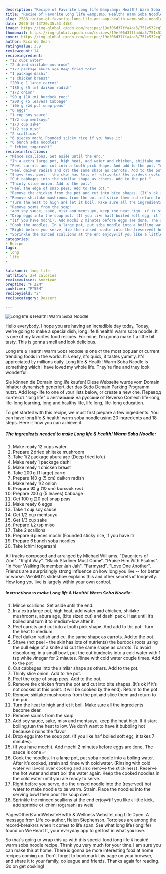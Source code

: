 ```yaml
---
description: "Recipe of Favorite Long life &amp;amp; Health! Warm Soba Noodle"
title: "Recipe of Favorite Long life &amp;amp; Health! Warm Soba Noodle"
slug: 2588-recipe-of-favorite-long-life-and-amp-health-warm-soba-noodle
date: 2020-10-13T20:35:53.455Z
image: https://img-global.cpcdn.com/recipes/19ef06d37ffa4da3/751x532cq70/long-life-health-warm-soba-noodle-recipe-main-photo.jpg
thumbnail: https://img-global.cpcdn.com/recipes/19ef06d37ffa4da3/751x532cq70/long-life-health-warm-soba-noodle-recipe-main-photo.jpg
cover: https://img-global.cpcdn.com/recipes/19ef06d37ffa4da3/751x532cq70/long-life-health-warm-soba-noodle-recipe-main-photo.jpg
author: Ricardo Dean
ratingvalue: 3.9
reviewcount: 14
recipeingredient:
- "12 cups water"
- "2 dried shiitake mushroom"
- "1/2 package abura age Deep fried tofu"
- "1 package dashi"
- "1 chicken breast"
- "200 g 1 large carrot"
- "180 g (5 cm) daikon radish"
- "1/2 onion"
- "90 g (10 cm) burdock root"
- "200 g (5 leaves) Cabbage"
- "100 g (20 pc) snap peas"
- "6 eggs"
- "1 cup soy sauce"
- "1/2 cup mentsuyu"
- "1/3 cup sake"
- "1/2 tsp miso"
- "2 scallions"
- "6 pieces mochi Pounded sticky rice if you have it"
- "6 bunch soba noodles"
- " Ichimi togarashi"
recipeinstructions:
- "Mince scallions. Set aside until the end."
- "In a extra large pot, high heat, add water and chicken, shiitake mushrooms, abura age, (bite sized cut) and dashi pack. Heat until it’s boiled and turn it to medium-low after it."
- "Peel carrots and cut into a tooth pick shape. And add to the pot. Turn the heat to medium."
- "Peel daikon radish and cut the same shape as carrots. Add to the pot."
- "Shave (not peel - the skin has lots of nutrients) the burdock roots using the dull edge of a knife and cut the same shape as carrots. To avoid discoloring, in a small bowl, put the cut burdocks into a cold water with 1 tsp white vinegar for 2 minutes. Rinse with cold water couple times. Add to the pot."
- "Cut cabbages into the similar shape as others. Add to the pot."
- "Thinly slice onion. Add to the pot."
- "Peel the edge of snap peas. Add to the pot."
- "Remove the chicken from the pot and cut into bite shapes. (It’s ok if it’s not cooked at this point. It will be cooked by the end). Return to the pot."
- "Remove shiitake mushrooms from the pot and slice them and return to the pot."
- "Turn the heat to high and let it boil. Make sure all the ingredients become clear."
- "Remove scums from the soup"
- "Add soy sauce, sake, miso and mentsuyu, keep the heat high. If it start boiling,turn the heat to low. We don’t want to have it bubbling hot because it ruins the flavor."
- "Drop eggs into the soup pot. (If you like half boiled soft egg, it takes 7 minutes)."
- "(If you have mochi). Add mochi 2 minutes before eggs are done. The sauce is done ✅"
- "Cook the noodles. In a large pot, put soba noodle into a boiling water. After it’s cooked, strain and rinse with cold water. (Rinsing with cold water will avoid over cooking and also remove the stickiness). Reserve the hot water and start boil the water again. Keep the cooked noodles in the cold water until you are ready to serve."
- "Right before you serve, dip the rinsed noodle into the (reserved) hot water to make noodle to be warm. Strain. Place the noodles into the serving bowl then pour the soup over."
- "Sprinkle the minced scallions at the end enjoy💕(if you like a little kick, add sprinkle of ichimi togarashi as well)"
categories:
- Recipe
tags:
- long
- life
- 

katakunci: long life  
nutrition: 254 calories
recipecuisine: American
preptime: "PT22M"
cooktime: "PT55M"
recipeyield: "2"
recipecategory: Dessert

---
```



![Long life &amp; Health! Warm Soba Noodle](https://img-global.cpcdn.com/recipes/19ef06d37ffa4da3/751x532cq70/long-life-health-warm-soba-noodle-recipe-main-photo.jpg)

Hello everybody, I hope you are having an incredible day today. Today, we're going to make a special dish, long life &amp; health! warm soba noodle. It is one of my favorites food recipes. For mine, I'm gonna make it a little bit tasty. This is gonna smell and look delicious.

Long life &amp; Health! Warm Soba Noodle is one of the most popular of current trending foods in the world. It is easy, it's quick, it tastes yummy. It's appreciated by millions daily. Long life &amp; Health! Warm Soba Noodle is something which I have loved my whole life. They're fine and they look wonderful.

Sie können die Domain long.life kaufen! Diese Webseite wurde vom Domain Inhaber dynamisch generiert, der das Sedo Domain Parking Programm nutzt. Add long-life to one of your lists below, or create a new one. Перевод контекст &#34;long life&#34; c английский на русский от Reverso Context: life-long, life-long learning, long and healthy life, life long, life-long education.


To get started with this recipe, we must first prepare a few ingredients. You can have long life &amp; health! warm soba noodle using 20 ingredients and 18 steps. Here is how you can achieve it.

<!--inarticleads1-->

##### The ingredients needed to make Long life &amp; Health! Warm Soba Noodle:

1. Make ready 12 cups water
1. Prepare 2 dried shiitake mushroom
1. Take 1/2 package abura age (Deep fried tofu)
1. Make ready 1 package dashi
1. Make ready 1 chicken breast
1. Take 200 g (1 large) carrot
1. Prepare 180 g (5 cm) daikon radish
1. Make ready 1/2 onion
1. Prepare 90 g (10 cm) burdock root
1. Prepare 200 g (5 leaves) Cabbage
1. Get 100 g (20 pc) snap peas
1. Make ready 6 eggs
1. Take 1 cup soy sauce
1. Get 1/2 cup mentsuyu
1. Get 1/3 cup sake
1. Prepare 1/2 tsp miso
1. Take 2 scallions
1. Prepare 6 pieces mochi (Pounded sticky rice, if you have it)
1. Prepare 6 bunch soba noodles
1. Take  Ichimi togarashi


All tracks composed and arranged by Michael Williams. &#34;Daughters of Zion&#34;. &#34;Right Way&#34;. &#34;Black Starliner Must Come&#34;. &#34;Praise Him With Psalms&#34;. &#34;In Your Walking Remember Jah Jah&#34;. &#34;Farmyard&#34;. &#34;Love One Another&#34;. Friends are a surprisingly strong influence on how long you live -- for better or worse. WebMD&#39;s slideshow explains this and other secrets of longevity. How long you live is largely within your own control. 

<!--inarticleads2-->

##### Instructions to make Long life &amp; Health! Warm Soba Noodle:

1. Mince scallions. Set aside until the end.
1. In a extra large pot, high heat, add water and chicken, shiitake mushrooms, abura age, (bite sized cut) and dashi pack. Heat until it’s boiled and turn it to medium-low after it.
1. Peel carrots and cut into a tooth pick shape. And add to the pot. Turn the heat to medium.
1. Peel daikon radish and cut the same shape as carrots. Add to the pot.
1. Shave (not peel - the skin has lots of nutrients) the burdock roots using the dull edge of a knife and cut the same shape as carrots. To avoid discoloring, in a small bowl, put the cut burdocks into a cold water with 1 tsp white vinegar for 2 minutes. Rinse with cold water couple times. Add to the pot.
1. Cut cabbages into the similar shape as others. Add to the pot.
1. Thinly slice onion. Add to the pot.
1. Peel the edge of snap peas. Add to the pot.
1. Remove the chicken from the pot and cut into bite shapes. (It’s ok if it’s not cooked at this point. It will be cooked by the end). Return to the pot.
1. Remove shiitake mushrooms from the pot and slice them and return to the pot.
1. Turn the heat to high and let it boil. Make sure all the ingredients become clear.
1. Remove scums from the soup
1. Add soy sauce, sake, miso and mentsuyu, keep the heat high. If it start boiling,turn the heat to low. We don’t want to have it bubbling hot because it ruins the flavor.
1. Drop eggs into the soup pot. (If you like half boiled soft egg, it takes 7 minutes).
1. (If you have mochi). Add mochi 2 minutes before eggs are done. The sauce is done ✅
1. Cook the noodles. In a large pot, put soba noodle into a boiling water. After it’s cooked, strain and rinse with cold water. (Rinsing with cold water will avoid over cooking and also remove the stickiness). Reserve the hot water and start boil the water again. Keep the cooked noodles in the cold water until you are ready to serve.
1. Right before you serve, dip the rinsed noodle into the (reserved) hot water to make noodle to be warm. Strain. Place the noodles into the serving bowl then pour the soup over.
1. Sprinkle the minced scallions at the end enjoy💕(if you like a little kick, add sprinkle of ichimi togarashi as well)


PagesOtherBrandWebsiteHealth &amp; Wellness WebsiteLong Life Open. A message from Life co-author, Helen Stephenson. Tortoises are among the record-breakers when it comes to life span. See what long life (longlife) found on We Heart It, your everyday app to get lost in what you love. 

So that's going to wrap this up with this special food long life &amp; health! warm soba noodle recipe. Thank you very much for your time. I am sure you can make this at home. There is gonna be more interesting food at home recipes coming up. Don't forget to bookmark this page on your browser, and share it to your family, colleague and friends. Thanks again for reading. Go on get cooking!
